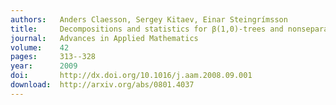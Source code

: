 ```yaml
---
authors:   Anders Claesson, Sergey Kitaev, Einar Steingrímsson
title:     Decompositions and statistics for β(1,0)-trees and nonseparable permutations
journal:   Advances in Applied Mathematics
volume:    42
pages:     313--328
year:      2009
doi:       http://dx.doi.org/10.1016/j.aam.2008.09.001
download:  http://arxiv.org/abs/0801.4037
---
```

